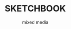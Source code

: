 ---
layout: gallery
title: SKETCHBOOK
subtitle: mixed media
permalink: /illustration8/
desc: Fashion Illustration.
pickerImage: /imgs/illustration/sketchbook/crayon-figure-comp-thumb.jpg
images:
  - desktop: /imgs/illustration/sketchbook/desktop/crayon-figure-comp-dt.jpg
    mobile: /imgs/illustration/sketchbook/mobile/crayon-figure-comp-m.jpg
    caption: fashion illustration
  - desktop: /imgs/illustration/sketchbook/desktop/summer-head-dt.jpg
    mobile: /imgs/illustration/sketchbook/mobile/summer-head-m.jpg
    caption: fashion illustration
  - desktop: /imgs/illustration/sketchbook/desktop/bathers-dt.jpg
    mobile: /imgs/illustration/sketchbook/mobile/bathers-m.jpg
    caption: fashion illustration
  - desktop: /imgs/illustration/sketchbook/desktop/highland-figure-dt.jpg
    mobile: /imgs/illustration/sketchbook/mobile/highland-figure-m.jpg
    caption: fashion illustration
  - desktop: /imgs/illustration/sketchbook/desktop/visual-eavesdropping-dt.jpg
    mobile: /imgs/illustration/sketchbook/mobile/visual-eavesdropping-m.jpg
    caption: fashion illustration
---